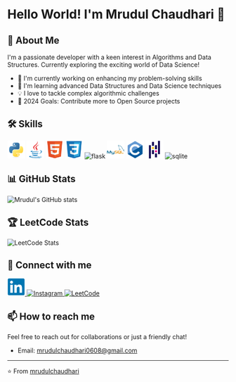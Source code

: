 # Hello World! I'm Mrudul Chaudhari 👋

## 🚀 About Me
I'm a passionate developer with a keen interest in Algorithms and Data Structures. Currently exploring the exciting world of Data Science!

- 🔭 I'm currently working on enhancing my problem-solving skills
- 🌱 I'm learning advanced Data Structures and Data Science techniques
- 💡 I love to tackle complex algorithmic challenges
- 🎯 2024 Goals: Contribute more to Open Source projects

## 🛠 Skills
<p align="left">
  <img src="https://raw.githubusercontent.com/devicons/devicon/master/icons/python/python-original.svg" alt="python" width="40" height="40"/>
  <img src="https://raw.githubusercontent.com/devicons/devicon/master/icons/java/java-original.svg" alt="java" width="40" height="40"/>
  <img src="https://raw.githubusercontent.com/devicons/devicon/master/icons/html5/html5-original.svg" alt="html5" width="40" height="40"/>
  <img src="https://raw.githubusercontent.com/devicons/devicon/master/icons/css3/css3-original.svg" alt="css3" width="40" height="40"/>
  <img src="https://www.vectorlogo.zone/logos/pocoo_flask/pocoo_flask-icon.svg" alt="flask" width="40" height="40"/>
  <img src="https://raw.githubusercontent.com/devicons/devicon/master/icons/mysql/mysql-original-wordmark.svg" alt="mysql" width="40" height="40"/>
  <img src="https://raw.githubusercontent.com/devicons/devicon/master/icons/c/c-original.svg" alt="c" width="40" height="40"/>
  <img src="https://raw.githubusercontent.com/devicons/devicon/2ae2a900d2f041da66e950e4d48052658d850630/icons/pandas/pandas-original.svg" alt="pandas" width="40" height="40"/>
  <img src="https://www.vectorlogo.zone/logos/sqlite/sqlite-icon.svg" alt="sqlite" width="40" height="40"/>
</p>

## 📊 GitHub Stats
![Mrudul's GitHub stats](https://github-readme-stats.vercel.app/api?username=mrudulchaudhari&show_icons=true&theme=radical)

## 🏆 LeetCode Stats
![LeetCode Stats](https://leetcode.card.workers.dev/mrudulchaudhari?theme=dark&font=baloo&extension=activity)

## 🤝 Connect with me
<p align="left">
  <a href="https://www.linkedin.com/in/mrudulchaudhari/">
    <img src="https://raw.githubusercontent.com/devicons/devicon/master/icons/linkedin/linkedin-original.svg" alt="LinkedIn" width="40" height="40"/>
  </a>
  <a href="https://www.instagram.com/mrudulite/">
    <img src="https://raw.githubusercontent.com/rahuldkjain/github-profile-readme-generator/master/src/images/icons/Social/instagram.svg" alt="Instagram" width="40" height="40"/>
  </a>
  <a href="https://leetcode.com/u/mrudulchaudhari/">
    <img src="https://raw.githubusercontent.com/rahuldkjain/github-profile-readme-generator/master/src/images/icons/Online/leet-code.svg" alt="LeetCode" width="40" height="40"/>
  </a>
</p>

## 📫 How to reach me
Feel free to reach out for collaborations or just a friendly chat!
- Email: mrudulchaudhari0608@gmail.com

---

⭐️ From [mrudulchaudhari](https://github.com/mrudulchaudhari)
